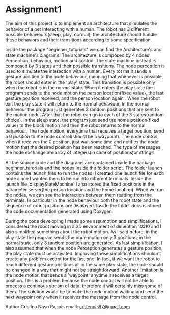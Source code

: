# Assignment1

The aim of this project is to implement an architecture that simulates the behavior of a pet interacting with a human. The robot has 3 different possible behaviours(sleep, play, normal); the architecture should handle these behaviors and their transitions according to some specification.

Inside the package "beginner_tutorials" we can find the Architecture's and state machine's diagrams.
The architecture is composed by 4 nodes: Perception, behaviour, motion and control. The state machine instead is composed by 3 states and their possible transitions.
The node perception is used to simulate the interaction with a human. Every tot ms it sends a gesture position to the node behaviour, meaning that whenever is possible, the robot should enter in the 'play' state. This transition is possible only when the robot is in the normal state. When it enters the play state the program sends to the node motion the person location(fixed value), the last gesture position received, and  the person location again . When the robot exit the play state it will return to the normal behaviour. 
In the normal behaviour the program just generates 3 random positions that are sent to the motion node. After that the robot can go to each of the 3 states(random choice). 
In the sleep state, the program just send the home position(fixed value) to the block motion and then the robot returns to the normal behaviour.
The node motion, everytime that receives a target position, send a 0 position to the node control(should be a waypoint). 
The node control, when it receives the 0 position, just wait some time and notifies the node motion that the desired position has been reached.
The type of messages the node exchange are array of integers(in case of positions)or strings.

All the source code and the diagrams are contained inside the package beginner_turorials and the nodes inside the folder script.
The folder launch contains the launch files to run the nodes. I created one launch file for each node since I wanted them to be run into different terminals. Inside the launch file 'displayStateMachine' I also stored the fixed positions in the parameter server(the person location and the home location).
When we run the nodes, we can see the interaction between them reading from the terminals. In particular in the node behaviour both the robot state and the sequence of robot positions are displayed.
Inside the folder docs is stored the code documentation generated using Doxygen

During the code developing I made some assumption and simplifications. 
I considered the robot moving in a 2D environment of dimention 10x10 and I also simplified something about the robot motion. 
As I said before, in the play state the program sends the node motion only 3 positions; in the normal state, only 3 random position are generated. As last simplification, I also assumed that when the node Perception generates a gesture position, the play state must be activated. Improving these simplifications shouldn't create any problem except for the last one. In fact, if we want the robot to reach different gesture positions all in the same play state, the code should be changed in a way that might not be straightforward.
Another limitation is the node motion that sends a 'waypoint' anytime it receives a target position. This is a problem because the node control will not be able to process a continous stream of data, therefore it will certainly miss some of them. The solution would be to make the node motion waiting and send the next waypoint only when it receives the message from the node control.



Author:Cristina Naso Rappis
email: cri.tennis97@gmail.com
